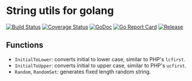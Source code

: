 # String utils for golang
[![Build Status](https://travis-ci.org/clevergo/strutil.svg?branch=master)](https://travis-ci.org/clevergo/strutil) [![Coverage Status](https://coveralls.io/repos/github/clevergo/strutil/badge.svg?branch=master)](https://coveralls.io/github/clevergo/strutil?branch=master)  [![GoDoc](https://img.shields.io/badge/godoc-reference-blue)](https://pkg.go.dev/github.com/clevergo/strutil) [![Go Report Card](https://goreportcard.com/badge/github.com/clevergo/strutil)](https://goreportcard.com/report/github.com/clevergo/strutil) [![Release](https://img.shields.io/github/release/clevergo/strutil.svg?style=flat-square)](https://github.com/clevergo/strutil/releases)

## Functions

- `InitialToLower`: converts initial to lower case, similar to PHP's `lcfirst`.
- `InitialToUpper`: converts initial to upper case,  similar to PHP's `ucfirst`.
- `Random`, `RandomSet`: generates fixed length random string.
